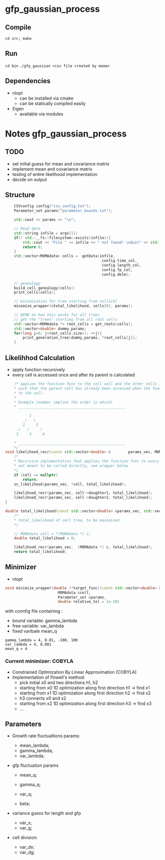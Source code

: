 # gfp_gaussian_process

## Compile
`cd src; make`

## Run
`cd bin`
`./gfp_gaussian <csv file created by moma>`

## Dependencies
- nlopt
  - can be installed via cmake
  - can be statically compiled easily
- Eigen
  - available via modules

# Notes gfp_gaussian_process 

## TODO
- set initial guess for mean and covariance matrix
- implement mean and covariance matrix 
- testing of entire likelihood implementation
- decide on output

## Structure

```cpp
    CSVconfig config("csv_config.txt");
    Parameter_set params("parameter_bounds.txt");

    std::cout << params << "\n";

    // Read data
    std::string infile = argv[1];    
    if(! std::__fs::filesystem::exists(infile)){
        std::cout << "File " << infile << " not found! \nQuit" << std::endl;
        return 0;
    }
    std::vector<MOMAdata> cells =  getData(infile, 
                                            config.time_col,
                                            config.length_col,
                                            config.fp_col,
                                            config.delm);

    // genealogy
    build_cell_genealogy(cells);
    print_cells(cells);

    // minimization for tree starting from cells[0]
    minimize_wrapper(&total_likelihood, cells[0], params);

    // DEMO on how this works for all trees
    // get the "trees" starting from all root cells
    std::vector<MOMAdata *> root_cells = get_roots(cells);
    std::vector<double> dummy_params;
    for(long j=0; j<root_cells.size(); ++j){
        print_generation_tree(dummy_params, *root_cells[j]);
    }
```

## Likelihhod Calculation
- apply function recursively 
- every cell is accessed once and after its parent is calculated

```cpp
    /* applies the function func to the cell cell and the other cells in the genealogy
    * such that the parent cell has already been accessed when the function is applied 
    * to the cell.
    * 
    * Example (number implies the order in which)
    * _________________________________________________ 

	       1
	     /   \
	    2     5
	  /   \     \
	 3     4     6

    * _________________________________________________ 
    */
void likelihood_recr(const std::vector<double> &        params_vec, MOMAdata *cell, double &total_likelihood){
    /*  
    * Recursive implementation that applies the function func to every cell in the genealogy
    * not meant to be called directly, see wrapper below
    */
    if (cell == nullptr)
        return;
    sc_likelihood(params_vec, *cell, total_likelihood);

    likelihood_recr(params_vec, cell->daughter1, total_likelihood);
    likelihood_recr(params_vec, cell->daughter2, total_likelihood);
}

double total_likelihood(const std::vector<double> &params_vec, std::vector<double> &grad, void *c){
    /*
    * total_likelihood of cell tree, to be maximized
    */

    // MOMAdata cell = *(MOMAdata *) c;
    double total_likelihood = 0;

    likelihood_recr(params_vec,  (MOMAdata *) c, total_likelihood);
    return total_likelihood;
```


## Minimizer 
 - nlopt 

```cpp
void minimize_wrapper(double (*target_func)(const std::vector<double> &x, std::vector<double> &grad, void *p),
                        MOMAdata &cell,
                        Parameter_set &params, 
                        double relative_tol = 1e-10)
```
with connfig file containing :
- bound variable: gamma_lambda
- free variable: var_lambda
- fixed varibale mean_q

```
gamma_lambda = 4, 0.01, -100, 100 
var_lambda = 4, 0.001
mean_q = 4 
```

### Current minimizer: COBYLA
-  Constrained Optimization By Linear Approximation (COBYLA)
-  Implementation of Powell's method:
   -  pick initial x0 and two directions h1, h2
   -  starting from x0 1D optimization along first direction h1 -> find x1
   -  starting from x1 1D optimization along first direction h2 -> find x2
   -  h3 connects x0 and x2
   -  starting from x2 1D optimization along first direction h3 -> find x3
   -  ...

## Parameters 
- Growth rate fluctualtions params:
    - mean_lambda;  
    - gamma_lambda;  
    - var_lambda;     

- gfp fluctuation params
    - mean_q;    
    - gamma_q;    
    - var_q;  

    - beta;      

- variance guess for length and gfp
    - var_x;      
    - var_g;      

- cell division:
    - var_dx;  
    - var_dg;      